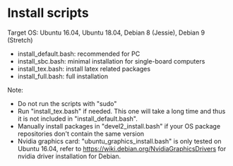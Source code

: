 # Install scripts

Target OS: Ubuntu 16.04, Ubuntu 18.04, Debian 8 (Jessie), Debian 9 (Stretch)

* install_default.bash: recommended for PC
* install_sbc.bash: minimal installation for single-board computers
* install_tex.bash: install latex related packages
* install_full.bash: full installation

Note:

* Do not run the scripts with "sudo"
* Run "install_tex.bash" if needed. This one will take a long time and thus it is not included in "install_default.bash".
* Manually install packages in "devel2_install.bash" if your OS package repositories don't contain the same version
* Nvidia graphics card: "ubuntu_graphics_install.bash" is only tested on Ubuntu 16.04, refer to https://wiki.debian.org/NvidiaGraphicsDrivers for nvidia driver installation for Debian.
